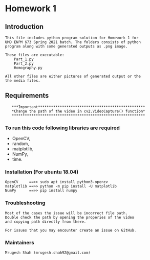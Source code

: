 # Homework 1 #

## Introduction 
  	This file includes python program solution for Homework 1 for
	UMD ENPM 673 Spring 2021 batch. The folders consists of python
	program along with some generated outputs as .png image. 
	
	These files are executable:
		Part_1.py
		Part_2.py
		Homography.py

	All other files are either pictures of generated output or the
	the media files.
## Requirements
       ***Important*************************************************
       *Change the path of the video in cv2.VideoCapture() function*
       *************************************************************
### To run this code following libraries are required
* OpenCV, 
* random, 
* matplotlib, 
* NumPy, 
* time.

### Installation (For ubuntu 18.04) ###
	OpenCV     ==>> sudo apt install python3-opencv
	matplotlib ==>> python -m pip install -U matplotlib
	NumPy      ==>> pip install numpy
### Troubleshooting ###
	Most of the cases the issue will be incorrect file path.
	Double check the path by opening the properies of the video
	and copying path directly from there.

	For issues that you may encounter create an issue on GitHub.
### Maintainers ###
	Mrugesh Shah (mrugesh.shah92@gmail.com)
